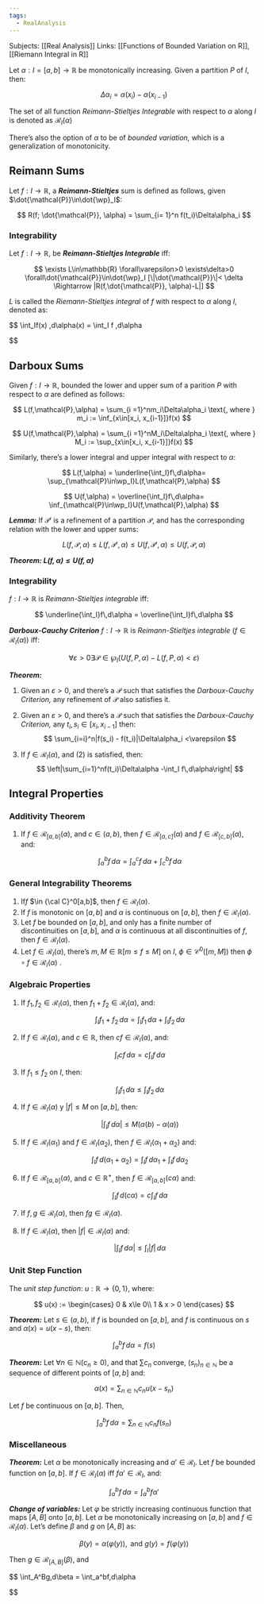 ```yaml
---
tags:
  - RealAnalysis
---
```

Subjects: [[Real Analysis]]
Links: [[Functions of Bounded Variation on R]], [[Riemann Integral in R]]

Let $\alpha:I =[a,b]\to\mathbb{R}$ be monotonically increasing. Given a partition $P$ of $I$, then:

$$ \Delta\alpha_i = \alpha(x_i)-\alpha(x_{i-1}) $$

The set of all function _Reimann-Stieltjes Integrable_ with respect to $\alpha$ along $I$ is denoted as $\mathcal{R}_I(\alpha)$

There’s also the option of $\alpha$ to be of _bounded variation,_ which is a generalization of monotonicity.

## Reimann Sums

Let $f:I\to\mathbb{R}$, a _**Reimann-Stieltjes**_ sum is defined as follows, given $\dot{\mathcal{P}}\in\dot{\wp}_I$:

$$ R(f; \dot{\mathcal{P}}, \alpha) = \sum_{i= 1}^n f(t_i)\Delta\alpha_i $$

### Integrability

Let $f:I\to\mathbb{R}$, be _**Reimann-Stieltjes Integrable**_ iff:

$$ \exists L\in\mathbb{R} \forall\varepsilon>0 \exists\delta>0 \forall\dot{\mathcal{P}}\in\dot{\wp}_I [\|\dot{\mathcal{P}}\|< \delta \Rightarrow |R(f,\dot{\mathcal{P}}, \alpha)-L|] $$

$L$ is called the _Riemann-Stieltjes integral_ of $f$ with respect to $\alpha$ along $I$, denoted as:

$$ \int_If(x) \,d\alpha(x) = \int_I f \,d\alpha

$$

## Darboux Sums

Given $f:I\to\mathbb{R},$ bounded the lower and upper sum of a parition $P$ with respect to $\alpha$ are defined as follows:

$$ L(f,\mathcal{P},\alpha) = \sum_{i =1}^nm_i\Delta\alpha_i \text{, where } m_i := \inf_{x\in[x_i, x_{i-1}]}f(x) $$

$$ U(f,\mathcal{P},\alpha) = \sum_{i =1}^nM_i\Delta\alpha_i \text{, where } M_i := \sup_{x\in[x_i, x_{i-1}]}f(x) $$

Similarly, there’s a lower integral and upper integral with respect to $\alpha$:

$$ L(f,\alpha) = \underline{\int_I}f\,d\alpha= \sup_{\mathcal{P}\in\wp_I}L(f,\mathcal{P},\alpha) $$

$$ U(f,\alpha) = \overline{\int_I}f\,d\alpha= \inf_{\mathcal{P}\in\wp_I}U(f,\mathcal{P},\alpha) $$

_**Lemma:**_ If $\mathcal{P}'$ is a refinement of a partition $\mathcal{P}$, and has the corresponding relation with the lower and upper sums:

$$ L(f,\mathcal{P}, \alpha) \leq L(f,\mathcal{P}' , \alpha)\leq U(f,\mathcal{P}', \alpha) \leq U(f, \mathcal{P}, \alpha) $$

_**Theorem: $L(f,\alpha) \le U(f,\alpha)$**_

### Integrability
$f:I\to\mathbb{R}$ is _Reimann-Stieltjes integrable_ iff:

$$ \underline{\int_I}f\,d\alpha = \overline{\int_I}f\,d\alpha $$

_**Darboux-Cauchy Criterion**_ $f:I\to\mathbb{R}$ is _Reimann-Stieltjes integrable_ $(f\in\mathcal{R}_{I}(\alpha))$ iff:

$$ \forall\varepsilon>0\exists\mathcal{P}\in\wp_I(U(f,P,\alpha) - L(f,P,\alpha)<\varepsilon) $$

_**Theorem:**_
1. Given an $\varepsilon > 0$, and there’s a $\mathcal{P}$ such that satisfies the _Darboux-Cauchy Criterion,_ any refinement of $\mathcal{P}$ also satisfies it.
    
2. Given an $\varepsilon > 0$, and there’s a $\mathcal{P}$ such that satisfies the _Darboux-Cauchy Criterion,_ any $t_i, s_i \in[x_i, x_{i-1}]$ then:
	$$ \sum_{i=i}^n|f(s_i) - f(t_i)|\Delta\alpha_i <\varepsilon $$
    
3. If $f\in\mathcal{R}_I(\alpha)$, and $(2)$ is satisfied, then:
$$ \left|\sum_{i=1}^nf(t_i)\Delta\alpha -\int_I f\,d\alpha\right| $$

## Integral Properties

### Additivity Theorem

1. If $f\in\mathcal{R}_{[a,b]}(\alpha)$, and $c \in (a,b)$, then $f\in\mathcal{R}_{[a,c]}(\alpha)$ and $f\in\mathcal{R}_{[c,b]}(\alpha)$, and:
    
    $$ \int_a^bf\,d\alpha = \int_a^cf\,d\alpha+\int_c^bf\,d\alpha $$
    

### General Integrability Theorems
1. If$f$ $\in {\cal C}^0[a,b]$, then $f\in\mathcal{R}_I(\alpha)$.
2. If $f$ is monotonic on $[a,b]$ and $\alpha$ is continuous on $[a,b],$ then $f\in\mathcal{R}_I(\alpha)$.
3. Let $f$ be bounded on $[a,b]$, and only has a finite number of discontinuities on $[a,b]$, and $\alpha$ is continuous at all discontinuities of $f$, then $f\in\mathcal{R}_I(\alpha)$.
4. Let $f\in\mathcal{R}_I(\alpha)$, there’s $m,M\in \mathbb{R}[m\le f\le M]$ on $I$, ${\phi\in\mathcal{C}^0([m, M])}$ then $\phi \circ f\in\mathcal{R}_I(\alpha)$ .

### Algebraic Properties
1. If $f_1, f_2\in\mathcal{R}_I(\alpha)$, then $f_1 +f_2\in\mathcal{R}_I(\alpha)$, and:
    
    $$ \int_I f_1 +f_2 \,d\alpha = \int_If_1\,d\alpha + \int_If_2\,d\alpha $$
    
2. If $f \in\mathcal{R}_I(\alpha)$, and $c\in\mathbb{R}$, then $cf\in\mathcal{R}_I(\alpha)$, and:
    
    $$ \int_Icf\,d\alpha = c\int_If\,d\alpha $$
    
3. If $f_1 \le f_2$ on $I$, then:
    
    $$ \int_If_1\,d\alpha \le\int_If_2\,d\alpha $$
    
4. If $f\in\mathcal{R}_I(\alpha)$ y $|f| \le M$ on $[a,b]$, then:
    
    $$ \left|\int_If\,d\alpha\right| \le M(\alpha(b)-\alpha(a)) $$
    
5. If $f\in\mathcal{R}_{I}(\alpha_1)$ and $f\in\mathcal{R}_{I}(\alpha_2)$, then $f\in\mathcal{R}_{I}(\alpha_1 +\alpha_2)$ and:
    
    $$ \int_If\,d(\alpha_1 +\alpha_2) = \int_If\,d\alpha_1 +\int_If\,d\alpha_2 $$
    
6. If $f\in\mathcal{R}_{[a,b]}(\alpha)$, and $c\in\mathbb{R}^+$, then $f\in\mathcal{R}_{[a,b]}(c\alpha)$ and:
    
    $$ \int_If\,d(c\alpha) = c\int_If\,d\alpha $$
    
7. If $f,g \in\mathcal{R}_I(\alpha)$, then $fg\in\mathcal{R}_I(\alpha)$.
    
8. If $f\in\mathcal{R}_I(\alpha)$, then $|f|\in\mathcal{R}_I(\alpha)$ and:
    
    $$ \left|\int_I f\,d\alpha\right|\le \int_I |f| \,d\alpha $$
    

### Unit Step Function

The _unit step function_: $u:\mathbb{R}\to\{0,1\}$, where:

$$ u(x) := \begin{cases} 0 & x\le 0\\ 1 & x > 0 \end{cases} $$

_**Theorem:**_ Let $s\in(a,b)$, if $f$ is bounded on $[a,b]$, and $f$ is continuous on $s$ and $\alpha(x) = u(x-s)$, then:

$$ \int_a^bf\,d\alpha = f(s) $$

_**Theorem:**_ Let $\forall n\in\mathbb{N}(c_n \geq 0)$, and that $\sum c_n$ converge, $(s_n)_{n\in\mathbb{N}}$ be a sequence of different points of $[a,b]$ and:

$$ \alpha(x) = \sum_{n\in\mathbb{N}} c_nu(x-s_n) $$

Let $f$ be continuous on $[a,b]$. Then,

$$ \int_a^bf\,d\alpha = \sum_{n\in\mathbb{N}}c_nf(s_n) $$

### Miscellaneous

_**Theorem:**_ Let $\alpha$ be monotonically increasing and $\alpha'\in\mathcal{R}_I$. Let $f$ be bounded function on $[a,b]$. If $f\in\mathcal{R}_I(\alpha)$ iff $f\alpha'\in\mathcal{R}_I$, and:

$$ \int_a^bf\,d\alpha = \int_a^b f\alpha' $$

_**Change of variables:**_ Let $\varphi$ be strictly increasing continuous function that maps $[A,B]$ onto $[a,b]$. Let $\alpha$ be monotonically increasing on $[a,b]$ and $f\in\mathcal{R}_I(\alpha)$. Let’s define $\beta$ and $g$ on $[A,B]$ as:

$$ \beta(y) = \alpha(\varphi(y)), \text{ and } g(y) =f(\varphi(y)) $$

Then $g\in\mathcal{R}_{[A,B]}(\beta)$, and

$$ \int_A^Bg\,d\beta = \int_a^bf\,d\alpha

$$